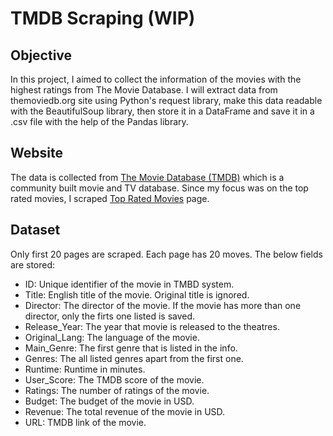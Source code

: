 # TMDB Scraping (WIP)

## Objective
In this project, I aimed to collect the information of the movies with the highest ratings from The Movie Database.
I will extract data from themoviedb.org site using Python's request library, make this data readable with the BeautifulSoup library, then store it in a DataFrame and save it in a .csv file with the help of the Pandas library.

## Website
The data is collected from [The Movie Database (TMDB)](https://www.themoviedb.org/) which is a community built movie and TV database. Since my focus was on the top rated movies, I scraped [Top Rated Movies](https://www.themoviedb.org/movie/top-rated) page.

## Dataset
Only first 20 pages are scraped. Each page has 20 moves. 
The below fields are stored:
- ID: Unique identifier of the movie in TMBD system.
- Title: English title of the movie. Original title is ignored.
- Director: The director of the movie. If the movie has more than one director, only the firts one listed is saved. 
- Release_Year: The year that movie is released to the theatres.
- Original_Lang: The language of the movie.
- Main_Genre: The first genre that is listed in the info.
- Genres: The all listed genres apart from the first one.
- Runtime: Runtime in minutes.
- User_Score: The TMDB score of the movie.
- Ratings: The number of ratings of the movie.
- Budget: The budget of the movie in USD.
- Revenue: The total revenue of the movie in USD.
- URL: TMDB link of the movie.


